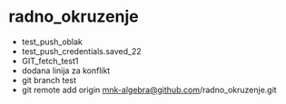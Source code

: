 # radno_okruzenje
- test_push_oblak
- test_push_credentials.saved_22
- GIT_fetch_test1
- dodana linija za konflikt
- git branch test
- git remote add origin mnk-algebra@github.com/radno_okruzenje.git
